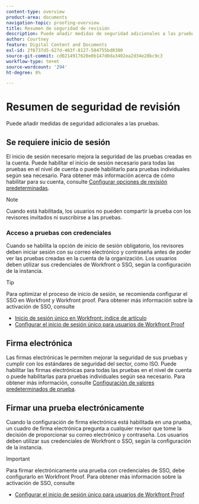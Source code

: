 ```yaml
---
content-type: overview
product-area: documents
navigation-topic: proofing-overview
title: Resumen de seguridad de revisión
description: Puede añadir medidas de seguridad adicionales a las pruebas.
author: Courtney
feature: Digital Content and Documents
exl-id: 2f6737d5-627d-463f-8127-504755bd0380
source-git-commit: cd0214917620e0b147d0da3402ea2d34e28bc9c3
workflow-type: tm+mt
source-wordcount: '294'
ht-degree: 8%

---
```


# Resumen de seguridad de revisión

Puede añadir medidas de seguridad adicionales a las pruebas.

## Se requiere inicio de sesión

El inicio de sesión necesario mejora la seguridad de las pruebas creadas en la cuenta. Puede habilitar el inicio de sesión necesario para todas las pruebas en el nivel de cuenta o puede habilitarlo para pruebas individuales según sea necesario. Para obtener más información acerca de cómo habilitar para su cuenta, consulte [Configurar opciones de revisión predeterminadas](/help/quicksilver/administration-and-setup/manage-workfront/configure-proofing/configure-default-proof-settings.md).

>[!NOTE]
>
>Cuando está habilitada, los usuarios no pueden compartir la prueba con los revisores invitados ni suscribirse a las pruebas.

### Acceso a pruebas con credenciales

Cuando se habilita la opción de inicio de sesión obligatorio, los revisores deben iniciar sesión con su correo electrónico y contraseña antes de poder ver las pruebas creadas en la cuenta de la organización. Los usuarios deben utilizar sus credenciales de Workfront o SSO, según la configuración de la instancia.

>[!TIP]
>
>Para optimizar el proceso de inicio de sesión, se recomienda configurar el SSO en Workfront y Workfront proof. Para obtener más información sobre la activación de SSO, consulte
>
>* [Inicio de sesión único en Workfront: índice de artículo](../../../administration-and-setup/add-users/single-sign-on/single-sign-on.md)
>* [Configurar el inicio de sesión único para usuarios de Workfront Proof](../../../workfront-proof/wp-acct-admin/account-settings/configure-sso-for-wp-users.md)

## Firma electrónica

Las firmas electrónicas le permiten mejorar la seguridad de sus pruebas y cumplir con los estándares de seguridad del sector, como ISO. Puede habilitar las firmas electrónicas para todas las pruebas en el nivel de cuenta o puede habilitarlas para pruebas individuales según sea necesario. Para obtener más información, consulte [Configuración de valores predeterminados de prueba](/help/quicksilver/administration-and-setup/manage-workfront/configure-proofing/configure-default-proof-settings.md).

## Firmar una prueba electrónicamente

Cuando la configuración de firma electrónica está habilitada en una prueba, un cuadro de firma electrónica pregunta a cualquier revisor que tome la decisión de proporcionar su correo electrónico y contraseña. Los usuarios deben utilizar sus credenciales de Workfront o SSO, según la configuración de la instancia.

>[!IMPORTANT]
>
>Para firmar electrónicamente una prueba con credenciales de SSO, debe configurarlo en Workfront Proof. Para obtener más información sobre la activación de SSO, consulte
>
>* [Configurar el inicio de sesión único para usuarios de Workfront Proof](../../../workfront-proof/wp-acct-admin/account-settings/configure-sso-for-wp-users.md)

